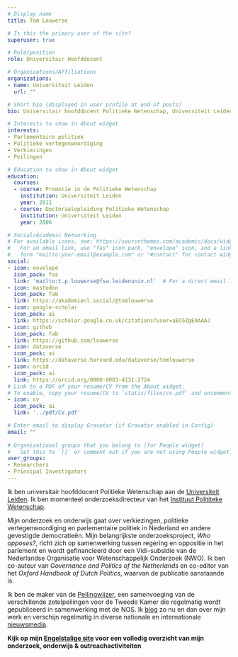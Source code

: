 ```yaml
---
# Display name
title: Tom Louwerse

# Is this the primary user of the site?
superuser: true

# Role/position
role: Universitair Hoofddocent

# Organizations/Affiliations
organizations:
- name: Universiteit Leiden
  url: ""

# Short bio (displayed in user profile at end of posts)
bio: Universitair hoofddocent Politieke Wetenschap, Universiteit Leiden

# Interests to show in About widget
interests:
- Parlementaire politiek
- Politieke vertegenwoordiging
- Verkiezingen
- Peilingen

# Education to show in About widget
education:
  courses:
  - course: Promotie in de Politieke Wetenschap
    institution: Universiteit Leiden
    year: 2011
  - course: Doctoraalopleiding Politieke Wetenschap
    institution: Universiteit Leiden
    year: 2006

# Social/Academic Networking
# For available icons, see: https://sourcethemes.com/academic/docs/widgets/#icons
#   For an email link, use "fas" icon pack, "envelope" icon, and a link in the
#   form "mailto:your-email@example.com" or "#contact" for contact widget.
social:
- icon: envelope
  icon_pack: fas
  link: 'mailto:t.p.louwerse@fsw.leidenuniv.nl'  # For a direct email link, use "mailto:test@example.org".
- icon: mastodon
  icon_pack: fab
  link: https://akademienl.social/@tomlouwerse
- icon: google-scholar
  icon_pack: ai
  link: https://scholar.google.co.uk/citations?user=aECGZgEAAAAJ
- icon: github
  icon_pack: fab
  link: https://github.com/louwerse
- icon: dataverse
  icon_pack: ai
  link: https://dataverse.harvard.edu/dataverse/tomlouwerse
- icon: orcid
  icon_pack: ai
  link: https://orcid.org/0000-0003-4131-2724
# Link to a PDF of your resume/CV from the About widget.
# To enable, copy your resume/CV to `static/files/cv.pdf` and uncomment the lines below.  
- icon: cv
  icon_pack: ai
  link: '../pdf/CV.pdf'

# Enter email to display Gravatar (if Gravatar enabled in Config)
email: ""
  
# Organizational groups that you belong to (for People widget)
#   Set this to `[]` or comment out if you are not using People widget.  
user_groups:
- Researchers
- Principal Investigators
---
```


Ik ben universitair hoofddocent Politieke Wetenschap aan de [Universiteit Leiden](https://www.universiteitleiden.nl/medewerkers/tom-louwerse#tab-1). Ik ben momenteel onderzoeksdirecteur van het [Instituut Polititeke Wetenschap](https://www.universiteitleiden.nl/sociale-wetenschappen/politieke-wetenschap).


Mijn onderzoek en onderwijs gaat over verkiezingen, politieke vertegenwoordiging en parlementaire politiek in Nederland en andere gevestigde democratieën. Mijn belangrijkste onderzoeksproject, *Who opposes?*, richt zich op samenwerking tussen regering en oppositie in het parlement en wordt gefinancieerd door een Vidi-subsidie van de Nederlandse Organisatie voor Wetenschappelijk Onderzoek (NWO). Ik ben co-auteur van *Governance and Politics of the Netherlands* en co-editor van het *Oxford Handbook of Dutch Politics*, waarvan de publicatie aanstaande is.  

Ik ben de maker van de [Peilingwijzer](http://peilingwijzer.tomlouwerse.nl), een samenvoeging van de verschillende zetelpeilingen voor de Tweede Kamer die regelmatig wordt gepubliceerd in samenwerking met de NOS. Ik [blog](#blogs) zo nu en dan over mijn werk en verschijn regelmatig in diverse nationale en internationale [nieuwsmedia](#media).
 

**Kijk op mijn [Engelstalige site](../) voor een volledig overzicht van mijn onderzoek, onderwijs & outreachactiviteiten**
